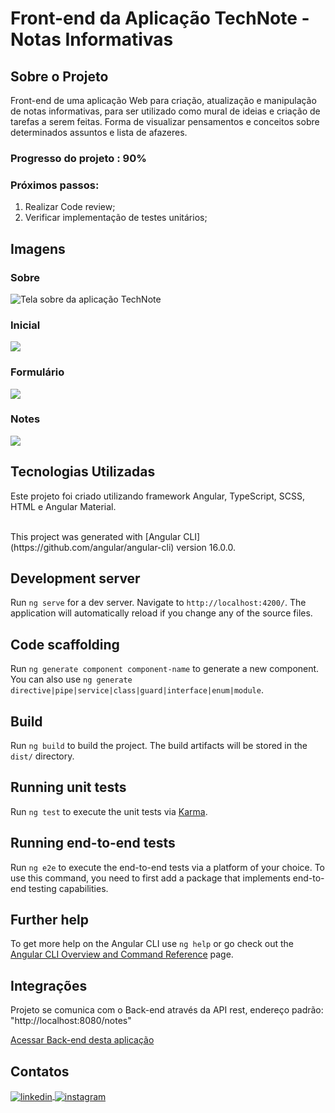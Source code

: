 # Front-end da Aplicação TechNote - Notas Informativas

## Sobre o Projeto

<p>Front-end de uma aplicação Web para criação, atualização e manipulação de notas informativas, para ser utilizado como mural de ideias e criação de tarefas a serem feitas. 
  Forma de visualizar pensamentos e conceitos sobre determinados assuntos e lista de afazeres.</p>

### Progresso do projeto : 90%

### Próximos passos:
  1. Realizar Code review;
  2. Verificar implementação de testes unitários;

## Imagens 
### Sobre
<img align="center" src="https://github.com/varela-s-matheus/TechNote--Front-end/assets/131572994/8f64ed74-ae67-4ff8-bf45-18da65837a84" alt="Tela sobre da aplicação TechNote"/>

### Inicial
<img align="center" src="https://github.com/varela-s-matheus/TechNote--Front-end/assets/131572994/19fa9966-8c86-4260-b284-7635ce57c7af"/>

### Formulário
<img align="center" src="https://github.com/varela-s-matheus/TechNote--Front-end/assets/131572994/26da2bc0-e826-4b73-b500-bcaa09c63861"/>

### Notes
<img align="center" src="https://github.com/varela-s-matheus/TechNote--Front-end/assets/131572994/952681d0-29f2-4fd6-935e-1e0835d41754"/>


## Tecnologias Utilizadas
Este projeto foi criado utilizando framework Angular, TypeScript, SCSS, HTML e Angular Material.

<br>
This project was generated with [Angular CLI](https://github.com/angular/angular-cli) version 16.0.0.

## Development server

Run `ng serve` for a dev server. Navigate to `http://localhost:4200/`. The application will automatically reload if you change any of the source files.

## Code scaffolding

Run `ng generate component component-name` to generate a new component. You can also use `ng generate directive|pipe|service|class|guard|interface|enum|module`.

## Build

Run `ng build` to build the project. The build artifacts will be stored in the `dist/` directory.

## Running unit tests

Run `ng test` to execute the unit tests via [Karma](https://karma-runner.github.io).

## Running end-to-end tests

Run `ng e2e` to execute the end-to-end tests via a platform of your choice. To use this command, you need to first add a package that implements end-to-end testing capabilities.

## Further help

To get more help on the Angular CLI use `ng help` or go check out the [Angular CLI Overview and Command Reference](https://angular.io/cli) page.


## Integrações

Projeto se comunica com o Back-end através da API rest, endereço padrão: "http://localhost:8080/notes" 


<a href="https://github.com/varela-s-matheus/TechNote--Back-end" target="_blank">Acessar Back-end desta aplicação</a>


## Contatos

<a href="https://linkedin.com/in/varela-s-matheus" target="_blank">
  <img align="center" src="https://img.shields.io/badge/-MatheusVarela-05122A?style=flat&logo=linkedin" alt="linkedin"/>
</a>
<a href="https://www.instagram.com/varela_matheuus/" target="_blank">
 <img align="center" src="https://img.shields.io/badge/-MatheusVarela-05122A?style=flat&logo=instagram" alt="instagram"/>
</a>

